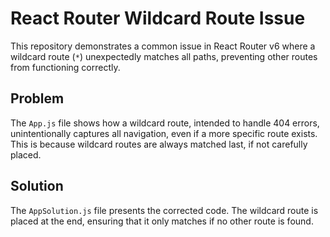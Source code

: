 # React Router Wildcard Route Issue

This repository demonstrates a common issue in React Router v6 where a wildcard route (`*`) unexpectedly matches all paths, preventing other routes from functioning correctly.

## Problem
The `App.js` file shows how a wildcard route, intended to handle 404 errors, unintentionally captures all navigation, even if a more specific route exists.  This is because wildcard routes are always matched last, if not carefully placed.

## Solution
The `AppSolution.js` file presents the corrected code. The wildcard route is placed at the end, ensuring that it only matches if no other route is found.